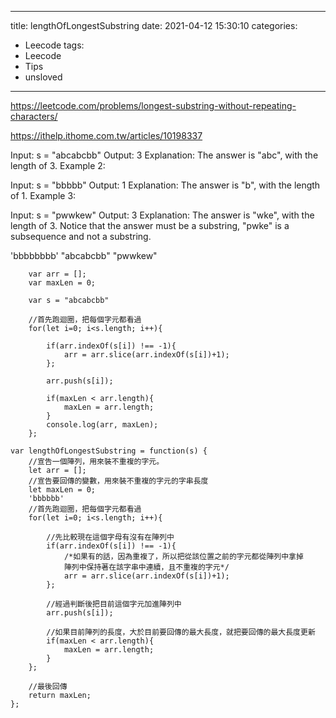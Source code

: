 
---
title: lengthOfLongestSubstring
date: 2021-04-12 15:30:10
categories: 
- Leecode
tags:
- Leecode
- Tips
- unsloved
---


https://leetcode.com/problems/longest-substring-without-repeating-characters/

https://ithelp.ithome.com.tw/articles/10198337

Input: s = "abcabcbb"
Output: 3
Explanation: The answer is "abc", with the length of 3.
Example 2:

Input: s = "bbbbb"
Output: 1
Explanation: The answer is "b", with the length of 1.
Example 3:

Input: s = "pwwkew"
Output: 3
Explanation: The answer is "wke", with the length of 3.
Notice that the answer must be a substring, "pwke" is a subsequence and not a substring.

'bbbbbbbb'
"abcabcbb"
"pwwkew"
```
    var arr = [];
    var maxLen = 0;
   
    var s = "abcabcbb"
 
    //首先跑迴圈，把每個字元都看過
    for(let i=0; i<s.length; i++){
    
        if(arr.indexOf(s[i]) !== -1){
            arr = arr.slice(arr.indexOf(s[i])+1);
        };
        
        arr.push(s[i]);
      
        if(maxLen < arr.length){
            maxLen = arr.length;
        }
        console.log(arr, maxLen);
    };
```


```
var lengthOfLongestSubstring = function(s) {
    //宣告一個陣列，用來裝不重複的字元。
    let arr = [];
    //宣告要回傳的變數，用來裝不重複的字元的字串長度
    let maxLen = 0;
    'bbbbbb'
    //首先跑迴圈，把每個字元都看過
    for(let i=0; i<s.length; i++){
    
        //先比較現在這個字母有沒有在陣列中
        if(arr.indexOf(s[i]) !== -1){
            /*如果有的話，因為重複了，所以把從該位置之前的字元都從陣列中拿掉
            陣列中保持著在該字串中連續，且不重複的字元*/
            arr = arr.slice(arr.indexOf(s[i])+1);
        };
        
        //經過判斷後把目前這個字元加進陣列中
        arr.push(s[i]);
        
        //如果目前陣列的長度，大於目前要回傳的最大長度，就把要回傳的最大長度更新
        if(maxLen < arr.length){
            maxLen = arr.length;
        }
    };
    
    //最後回傳
    return maxLen;
};
```